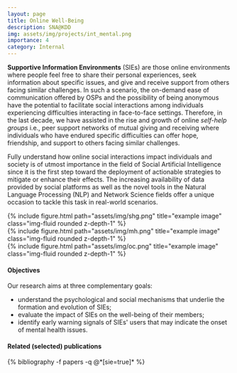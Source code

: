 ```yaml
---
layout: page
title: Online Well-Being
description: SNA@KDD
img: assets/img/projects/int_mental.png
importance: 4
category: Internal
---
```


**Supportive Information Environments** (SIEs) are those online environments where people feel free to share their personal experiences, seek information about specific issues, and give and receive support from others facing similar challenges. 
In such a scenario, the on-demand ease of communication offered by OSPs and the possibility of being anonymous have the potential to facilitate social interactions among individuals experiencing difficulties interacting in face-to-face settings. 
Therefore, in the last decade, we have assisted in the rise and growth of online *self-help groups* i.e., peer support networks of mutual giving and receiving where individuals who have endured specific difficulties can offer hope, friendship, and support to others facing similar challenges. 

Fully understand how online social interactions impact individuals and society is of utmost importance in the field of Social Artificial Intelligence since it is the first step toward the deployment of actionable strategies to mitigate or enhance their effects.
The increasing availability of data provided by social platforms as well as the novel tools in the Natural Language Processing (NLP) and Network Science fields offer a unique occasion to tackle this task in real-world scenarios. 


<div class="row">
    <div class="col-sm mt-3 mt-md-0">
        {% include figure.html path="assets/img/shg.png" title="example image" class="img-fluid rounded z-depth-1" %}
    </div>
    <div class="col-sm mt-3 mt-md-0">
        {% include figure.html path="assets/img/mh.png" title="example image" class="img-fluid rounded z-depth-1" %}
    </div>
    <div class="col-sm mt-3 mt-md-0">
        {% include figure.html path="assets/img/oc.png" title="example image" class="img-fluid rounded z-depth-1" %}
    </div>
</div>

#### Objectives
Our research aims at three complementary goals:
- understand the psychological and social mechanisms that underlie the formation and evolution of SIEs;
- evaluate the impact of SIEs on the well-being of their members;
- identify early warning signals of SIEs' users that may indicate the onset of mental health issues.


<div class="publications">
  <h4>Related (selected) publications</h4>
  {% bibliography -f papers -q @*[sie=true]* %}
</div>